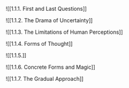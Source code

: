 ![[1.1.1. First and Last Questions]]

![[1.1.2. The Drama of Uncertainty]]

![[1.1.3. The Limitations of Human Perceptions]]

![[1.1.4. Forms of Thought]]

![[1.1.5.]]

![[1.1.6. Concrete Forms and Magic]]

![[1.1.7. The Gradual Approach]]